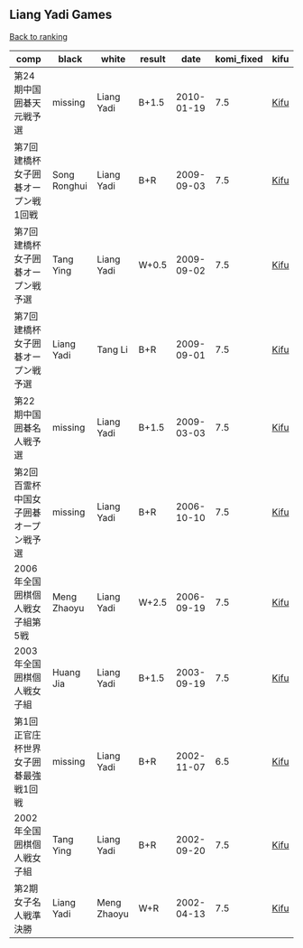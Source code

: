 ## Liang Yadi Games

[Back to ranking](../../index.md)




| **comp** | **black** | **white** | **result** | **date** | **komi_fixed** | **kifu** | 
| --- | --- | --- | --- | --- | --- | --- |
| 第24期中国囲碁天元戦予選 | missing | Liang Yadi | B+1.5 | 2010-01-19 | 7.5 | [Kifu](https://kifudepot.net/kifucontents.php?id=5i0LYY8XqlcSXR0pRjL5Uw%3D%3D) | 
| 第7回建橋杯女子囲碁オープン戦1回戦 | Song Ronghui | Liang Yadi | B+R | 2009-09-03 | 7.5 | [Kifu](https://kifudepot.net/kifucontents.php?id=y88opVpgff2JgVWLShdetQ%3D%3D) | 
| 第7回建橋杯女子囲碁オープン戦予選 | Tang Ying | Liang Yadi | W+0.5 | 2009-09-02 | 7.5 | [Kifu](https://kifudepot.net/kifucontents.php?id=e%2BIjT1aOFzcVGG5A5Cnpag%3D%3D) | 
| 第7回建橋杯女子囲碁オープン戦予選 | Liang Yadi | Tang Li | B+R | 2009-09-01 | 7.5 | [Kifu](https://kifudepot.net/kifucontents.php?id=zzWXuFcOY678KITVwieOrw%3D%3D) | 
| 第22期中国囲碁名人戦予選 | missing | Liang Yadi | B+1.5 | 2009-03-03 | 7.5 | [Kifu](https://kifudepot.net/kifucontents.php?id=PCeJTVNJ6zAGnhlbM4QerQ%3D%3D) | 
| 第2回百霊杯中国女子囲碁オープン戦予選 | missing | Liang Yadi | B+R | 2006-10-10 | 7.5 | [Kifu](https://kifudepot.net/kifucontents.php?id=s6nAixAJBegwLqJTy%2FPTIQ%3D%3D) | 
| 2006年全国囲棋個人戦女子組第5戦 | Meng Zhaoyu | Liang Yadi | W+2.5 | 2006-09-19 | 7.5 | [Kifu](https://kifudepot.net/kifucontents.php?id=i3XuF36tncstlKOTd0ObIQ%3D%3D) | 
| 2003年全国囲棋個人戦女子組 | Huang Jia | Liang Yadi | B+1.5 | 2003-09-19 | 7.5 | [Kifu](https://kifudepot.net/kifucontents.php?id=FpVLEdvaYXzeZXeOVKki4g%3D%3D) | 
| 第1回正官庄杯世界女子囲碁最強戦1回戦 | missing | Liang Yadi | B+R | 2002-11-07 | 6.5 | [Kifu](https://kifudepot.net/kifucontents.php?id=6WWJ3tthYqkyizlr0wl4yw%3D%3D) | 
| 2002年全国囲棋個人戦女子組 | Tang Ying | Liang Yadi | B+R | 2002-09-20 | 7.5 | [Kifu](https://kifudepot.net/kifucontents.php?id=k8m10711pGnnckeIxczk6w%3D%3D) | 
| 第2期女子名人戦準決勝 | Liang Yadi | Meng Zhaoyu | W+R | 2002-04-13 | 7.5 | [Kifu](https://kifudepot.net/kifucontents.php?id=%2FwAEBxQ9QIcsogsxuGd2Sw%3D%3D) |




